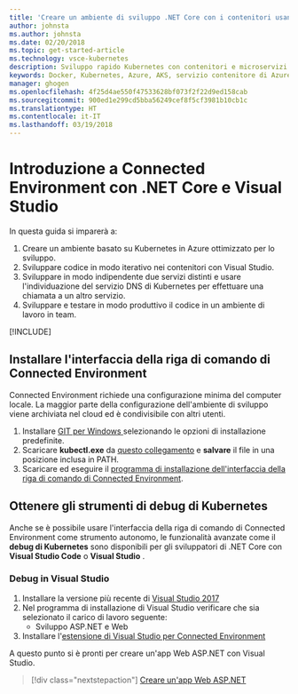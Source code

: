 ```yaml
---
title: 'Creare un ambiente di sviluppo .NET Core con i contenitori usando Kubernetes nel cloud con Visual Studio - Passaggio 1: Installare gli strumenti | Microsoft Docs'
author: johnsta
ms.author: johnsta
ms.date: 02/20/2018
ms.topic: get-started-article
ms.technology: vsce-kubernetes
description: Sviluppo rapido Kubernetes con contenitori e microservizi in Azure
keywords: Docker, Kubernetes, Azure, AKS, servizio contenitore di Azure, contenitori
manager: ghogen
ms.openlocfilehash: 4f25d4ae550f47533628bf073f2f22d9ed158cab
ms.sourcegitcommit: 900ed1e299cd5bba56249cef8f5cf3981b10cb1c
ms.translationtype: HT
ms.contentlocale: it-IT
ms.lasthandoff: 03/19/2018
---
```

# <a name="get-started-on-connected-environment-with-net-core-and-visual-studio"></a>Introduzione a Connected Environment con .NET Core e Visual Studio

In questa guida si imparerà a:

1. Creare un ambiente basato su Kubernetes in Azure ottimizzato per lo sviluppo.
1. Sviluppare codice in modo iterativo nei contenitori con Visual Studio.
1. Sviluppare in modo indipendente due servizi distinti e usare l'individuazione del servizio DNS di Kubernetes per effettuare una chiamata a un altro servizio.
1. Sviluppare e testare in modo produttivo il codice in un ambiente di lavoro in team.

[!INCLUDE[](includes/see-troubleshooting.md)]

## <a name="install-the-connected-environment-cli"></a>Installare l'interfaccia della riga di comando di Connected Environment
Connected Environment richiede una configurazione minima del computer locale. La maggior parte della configurazione dell'ambiente di sviluppo viene archiviata nel cloud ed è condivisibile con altri utenti.

1. Installare [GIT per Windows ](https://git-scm.com/downloads) selezionando le opzioni di installazione predefinite. 
1. Scaricare **kubectl.exe** da [questo collegamento](https://storage.googleapis.com/kubernetes-release/release/v1.9.0/bin/windows/amd64/kubectl.exe) e **salvare** il file in una posizione inclusa in PATH.
1. Scaricare ed eseguire il [programma di installazione dell'interfaccia della riga di comando di Connected Environment](https://aka.ms/get-vsce-windows). 

## <a name="get-kubernetes-debugging-tools"></a>Ottenere gli strumenti di debug di Kubernetes
Anche se è possibile usare l'interfaccia della riga di comando di Connected Environment come strumento autonomo, le funzionalità avanzate come il **debug di Kubernetes** sono disponibili per gli sviluppatori di .NET Core con **Visual Studio Code** o **Visual Studio** .

### <a name="visual-studio-debugging"></a>Debug in Visual Studio 
1. Installare la versione più recente di [Visual Studio 2017](https://www.visualstudio.com/vs/)
1. Nel programma di installazione di Visual Studio verificare che sia selezionato il carico di lavoro seguente:
    * Sviluppo ASP.NET e Web
1. Installare l'[estensione di Visual Studio per Connected Environment](https://aka.ms/get-vsce-visualstudio)

A questo punto si è pronti per creare un'app Web ASP.NET con Visual Studio.

> [!div class="nextstepaction"]
> [Creare un'app Web ASP.NET](get-started-netcore-visualstudio-02.md)